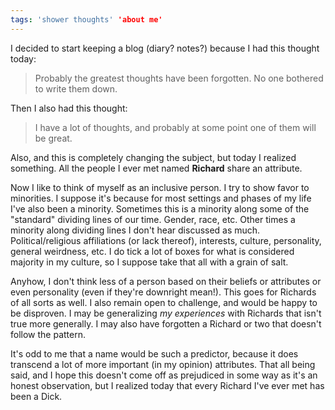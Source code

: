 ```yaml
---
tags: 'shower thoughts' 'about me'
---
```


I decided to start keeping a blog (diary? notes?) because I had this thought today:

> Probably the greatest thoughts have been forgotten. No one bothered to write them down.

Then I also had this thought:

> I have a lot of thoughts, and probably at some point one of them will be great.

Also, and this is completely changing the subject, but today I realized something. All the people I ever met named **Richard** share an attribute.

Now I like to think of myself as an inclusive person. I try to show favor to minorities. I suppose it's because for most settings and phases of my life I've also been a minority. Sometimes this is a minority along some of the "standard" dividing lines of our time. Gender, race, etc. Other times a minority along dividing lines I don't hear discussed as much. Political/religious affiliations (or lack thereof), interests, culture, personality, general weirdness, etc. I do tick a lot of boxes for what is considered majority in my culture, so I suppose take that all with a grain of salt.

Anyhow, I don't think less of a person based on their beliefs or attributes or even personality (even if they're downright mean!). This goes for Richards of all sorts as well. I also remain open to challenge, and would be happy to be disproven. I may be generalizing *my experiences* with Richards that isn't true more generally. I may also have forgotten a Richard or two that doesn't follow the pattern.

It's odd to me that a name would be such a predictor, because it does transcend a lot of more important (in my opinion) attributes. That all being said, and I hope this doesn't come off as prejudiced in some way as it's an honest observation, but I realized today that every Richard I've ever met has been a Dick.

